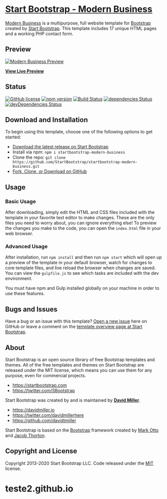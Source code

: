 # [Start Bootstrap - Modern Business](https://startbootstrap.com/template/modern-business/)

[Modern Business](https://startbootstrap.com/template/modern-business/) is a multipurpose, full website template for [Bootstrap](https://getbootstrap.com/) created by [Start Bootstrap](https://startbootstrap.com/). This template includes 17 unique HTML pages and a working PHP contact form.

## Preview

[![Modern Business Preview](https://assets.startbootstrap.com/img/screenshots/templates/modern-business.png)](https://startbootstrap.github.io/startbootstrap-modern-business/)

**[View Live Preview](https://startbootstrap.github.io/startbootstrap-modern-business/)**

## Status

[![GitHub license](https://img.shields.io/badge/license-MIT-blue.svg)](https://raw.githubusercontent.com/StartBootstrap/startbootstrap-modern-business/master/LICENSE)
[![npm version](https://img.shields.io/npm/v/startbootstrap-modern-business.svg)](https://www.npmjs.com/package/startbootstrap-modern-business)
[![Build Status](https://travis-ci.org/StartBootstrap/startbootstrap-modern-business.svg?branch=master)](https://travis-ci.org/StartBootstrap/startbootstrap-modern-business)
[![dependencies Status](https://david-dm.org/StartBootstrap/startbootstrap-modern-business/status.svg)](https://david-dm.org/StartBootstrap/startbootstrap-modern-business)
[![devDependencies Status](https://david-dm.org/StartBootstrap/startbootstrap-modern-business/dev-status.svg)](https://david-dm.org/StartBootstrap/startbootstrap-modern-business?type=dev)

## Download and Installation

To begin using this template, choose one of the following options to get started:

* [Download the latest release on Start Bootstrap](https://startbootstrap.com/template/modern-business/)
* Install via npm: `npm i startbootstrap-modern-business`
* Clone the repo: `git clone https://github.com/StartBootstrap/startbootstrap-modern-business.git`
* [Fork, Clone, or Download on GitHub](https://github.com/StartBootstrap/startbootstrap-modern-business)

## Usage

### Basic Usage

After downloading, simply edit the HTML and CSS files included with the template in your favorite text editor to make changes. These are the only files you need to worry about, you can ignore everything else! To preview the changes you make to the code, you can open the `index.html` file in your web browser.

### Advanced Usage

After installation, run `npm install` and then run `npm start` which will open up a preview of the template in your default browser, watch for changes to core template files, and live reload the browser when changes are saved. You can view the `gulpfile.js` to see which tasks are included with the dev environment.

You must have npm and Gulp installed globally on your machine in order to use these features.

## Bugs and Issues

Have a bug or an issue with this template? [Open a new issue](https://github.com/StartBootstrap/startbootstrap-modern-business/issues) here on GitHub or leave a comment on the [template overview page at Start Bootstrap](https://startbootstrap.com/template/modern-business/).

## About

Start Bootstrap is an open source library of free Bootstrap templates and themes. All of the free templates and themes on Start Bootstrap are released under the MIT license, which means you can use them for any purpose, even for commercial projects.

* <https://startbootstrap.com>
* <https://twitter.com/SBootstrap>

Start Bootstrap was created by and is maintained by **[David Miller](https://davidmiller.io/)**.

* <https://davidmiller.io>
* <https://twitter.com/davidmillerhere>
* <https://github.com/davidtmiller>

Start Bootstrap is based on the [Bootstrap](https://getbootstrap.com/) framework created by [Mark Otto](https://twitter.com/mdo) and [Jacob Thorton](https://twitter.com/fat).

## Copyright and License

Copyright 2013-2020 Start Bootstrap LLC. Code released under the [MIT](https://github.com/StartBootstrap/startbootstrap-modern-business/blob/gh-pages/LICENSE) license.
# teste2.github.io
